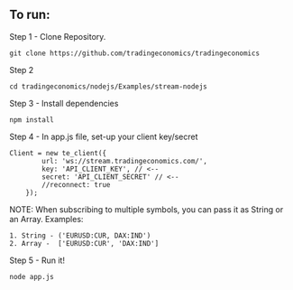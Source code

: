 ## To run:

Step 1 - Clone Repository.
```
git clone https://github.com/tradingeconomics/tradingeconomics
```

Step 2
```
cd tradingeconomics/nodejs/Examples/stream-nodejs
```

Step 3 - Install dependencies
```
npm install
```


Step 4 - In app.js file, set-up your client key/secret
```
Client = new te_client({
		url: 'ws://stream.tradingeconomics.com/',
		key: 'API_CLIENT_KEY', // <--
		secret: 'API_CLIENT_SECRET' // <--
		//reconnect: true
	});
```

NOTE: When subscribing to multiple symbols, you can pass it as String or an Array. Examples:
	
	1. String - ('EURUSD:CUR, DAX:IND') 
	2. Array -  ['EURUSD:CUR', 'DAX:IND']

Step 5 - Run it!
```
node app.js
```


